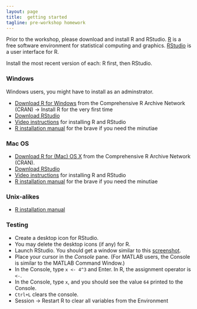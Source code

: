 ```yaml
---
layout: page
title:  getting started 
tagline: pre-workshop homework
---
```


Prior to the workshop, please download and install R and RStudio. [R](https://www.r-project.org/) is a free software environment for statistical computing and graphics. [RStudio](https://www.rstudio.com/) is a user interface for R. 

Install the most recent version of each: R first, then RStudio. 

### Windows

Windows users, you might have to install as an adminstrator. 

- [Download R for Windows](https://cran.r-project.org/) from the Comprehensive R Archive Network (CRAN) -> Install R for the very first time 
- [Download RStudio](http://www.rstudio.com/products/rstudio/download/)
- [Video instructions](https://www.youtube.com/watch?v=eD07NznguA4) for installing R and RStudio 
- [R installation manual](https://cran.r-project.org/doc/manuals/r-release/R-admin.html#Installing-R-under-Windows) for the brave if you need the minutiae 


### Mac OS

- [Download R for (Mac) OS X](https://cran.r-project.org/) from the Comprehensive R Archive Network (CRAN). 
- [Download RStudio](http://www.rstudio.com/products/rstudio/download/)
- [Video instructions](https://www.youtube.com/watch?v=Ywj6yNfc5nM) for installing R and RStudio  
- [R installation manual](https://cran.r-project.org/doc/manuals/r-release/R-admin.html#Installing-R-under-OS-X) for the brave if you need the minutiae 


### Unix-alikes

- [R installation manual](https://cran.r-project.org/doc/manuals/r-release/R-admin.html#Installing-R-under-Unix_002dalikes) 

### Testing

- Create a desktop icon for RStudio. 
- You may delete the desktop icons (if any) for R. 
- Launch RStudio. You should get a window similar to this [screenshot](http://www.rstudio.com/products/rstudio/). 
- Place your cursor in the *Console* pane. (For MATLAB users, the Console is similar to the MATLAB Command Window.) 
- In the Console, type `x <- 4^3` and Enter. In R, the assignment operator is `<-`.  
- In the Console, type `x`, and you should see the value  `64` printed to the Console. 
- `Ctrl+L` clears the console. 
- Session -> Restart R to clear all variables from the Environment













<!--
S
    
    
    

Once the software is installed, practice setting up an RStudio project. 

- [Setup an R project](https://github.com/DSR-RHIT/install-R-and-RStudio/blob/master/pages/setup_R_project.md) 

Optional tasks 

- For session 2, bring a report of your own to remake as a reproducible report. 

--- 
Now go to the page about [workshop agenda](02-agenda.html) 

-->
